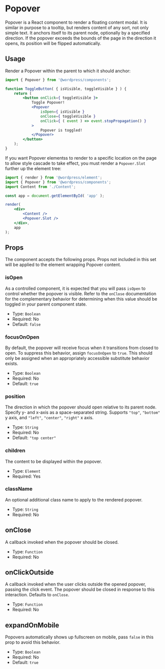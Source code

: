 Popover
=======

Popover is a React component to render a floating content modal. It is similar in purpose to a tooltip, but renders content of any sort, not only simple text. It anchors itself to its parent node, optionally by a specified direction. If the popover exceeds the bounds of the page in the direction it opens, its position will be flipped automatically.

## Usage

Render a Popover within the parent to which it should anchor:

```jsx
import { Popover } from '@wordpress/components';

function ToggleButton( { isVisible, toggleVisible } ) {
	return (
		<button onClick={ toggleVisible }>
			Toggle Popover!
			<Popover
				isOpen={ isVisible }
				onClose={ toggleVisible }
				onClick={ ( event ) => event.stopPropagation() }
			>
				Popover is toggled!
			</Popover>
		</button>
	);
}
```

If you want Popover elementss to render to a specific location on the page to allow style cascade to take effect, you must render a `Popover.Slot` further up the element tree:

```jsx
import { render } from '@wordpress/element';
import { Popover } from '@wordpress/components';
import Content from './Content';

const app = document.getElementById( 'app' );

render(
	<div>
		<Content />
		<Popover.Slot />
	</div>,
	app
);
```

## Props

The component accepts the following props. Props not included in this set will be applied to the element wrapping Popover content.

### isOpen

As a controlled component, it is expected that you will pass `isOpen` to control whether the popover is visible. Refer to the `onClose` documentation for the complementary behavior for determining when this value should be toggled in your parent component state.

- Type: `Boolean`
- Required: No
- Default: `false`

### focusOnOpen

By default, the popover will receive focus when it transitions from closed to open. To suppress this behavior, assign `focusOnOpen` to `true`. This should only be assigned when an appropriately accessible substitute behavior exists.

- Type: `Boolean`
- Required: No
- Default: `true`

### position

The direction in which the popover should open relative to its parent node. Specify y- and x-axis as a space-separated string. Supports `"top"`, `"bottom"` y axis, and `"left"`, `"center"`, `"right"` x axis.

- Type: `String`
- Required: No
- Default: `"top center"`

### children

The content to be displayed within the popover.

- Type: `Element`
- Required: Yes

### className

An optional additional class name to apply to the rendered popover.

- Type: `String`
- Required: No

## onClose

A callback invoked when the popover should be closed.

- Type: `Function`
- Required: No

## onClickOutside

A callback invoked when the user clicks outside the opened popover, passing the click event. The popover should be closed in response to this interaction. Defaults to `onClose`.

- Type: `Function`
- Required: No


## expandOnMobile

Popovers automatically shows up fullscreen on mobile, pass `false` in this prop to avoid this behavior.

 - Type: `Boolean`
 - Required: No
 - Default: `true`
